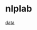 # nlplab

<a href='https://drive.google.com/drive/folders/1S3WeEJia1yXmtE9w0nuOl4Sax6gL_mj_?usp=sharing'> data </a><br>
